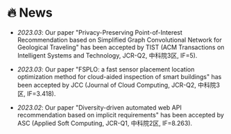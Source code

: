 # 🔥 News

- *2023.03*: Our paper "Privacy-Preserving Point-of-Interest Recommendation based on Simplified Graph Convolutional Network for Geological Traveling" has been accepted by TIST (ACM Transactions on Intelligent Systems and Technology, JCR-Q2, 中科院3区, IF=5). 

- *2023.03*: Our paper "FSPLO: a fast sensor placement location optimization method for cloud-aided inspection of smart buildings" has been accepted by JCC (Journal of Cloud Computing, JCR-Q2, 中科院3区, IF=3.418).

- *2023.02*: Our paper "Diversity-driven automated web API recommendation based on implicit requirements" has been accepted by ASC (Applied Soft Computing, JCR-Q1, 中科院2区, IF=8.263).
